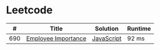 # Leetcode

| # | Title | Solution | Runtime |
|---| ----- | -------- | ------- |
|690|[ Employee Importance](https://leetcode.com/problems/employee-importance/)|[JavaScript](./solutions/690.%20Employee%20ImportanceJavaScript)|92 ms|
